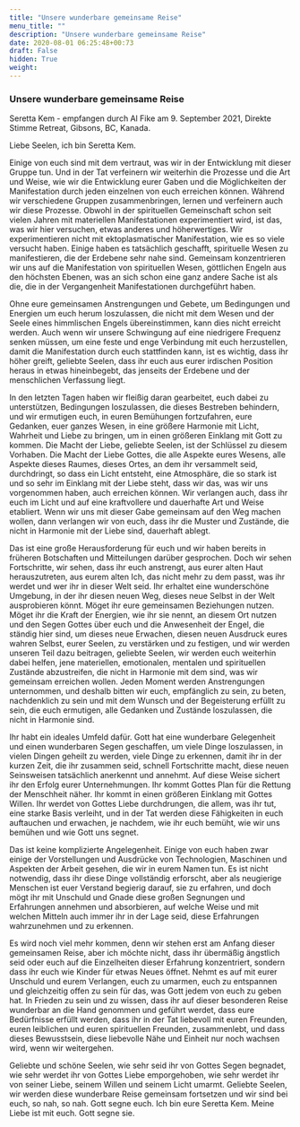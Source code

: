 ```yaml
---
title: "Unsere wunderbare gemeinsame Reise"
menu_title: ""
description: "Unsere wunderbare gemeinsame Reise"
date: 2020-08-01 06:25:48+00:73
draft: False
hidden: True
weight:
---
```

### Unsere wunderbare gemeinsame Reise

Seretta Kem - empfangen durch Al Fike am 9. September 2021, Direkte Stimme Retreat, Gibsons, BC, Kanada.

Liebe Seelen, ich bin Seretta Kem.

Einige von euch sind mit dem vertraut, was wir in der Entwicklung mit dieser Gruppe tun.  Und in der Tat verfeinern wir weiterhin die Prozesse und die Art und Weise, wie wir die Entwicklung eurer Gaben und die Möglichkeiten der Manifestation durch jeden einzelnen von euch erreichen können. Während wir verschiedene Gruppen zusammenbringen, lernen und verfeinern auch wir diese Prozesse.  Obwohl in der spirituellen Gemeinschaft schon seit vielen Jahren mit materiellen Manifestationen experimentiert wird, ist das, was wir hier versuchen, etwas anderes und höherwertiges. Wir experimentieren nicht mit ektoplasmatischer Manifestation, wie es so viele versucht haben.  Einige haben es tatsächlich geschafft, spirituelle Wesen zu manifestieren, die der Erdebene sehr nahe sind.  Gemeinsam konzentrieren wir uns auf die Manifestation von spirituellen Wesen, göttlichen Engeln aus den höchsten Ebenen, was an sich schon eine ganz andere Sache ist als die, die in der Vergangenheit Manifestationen durchgeführt haben.

Ohne eure gemeinsamen Anstrengungen und Gebete, um Bedingungen und Energien um euch herum loszulassen, die nicht mit dem Wesen und der Seele eines himmlischen Engels übereinstimmen, kann dies nicht erreicht werden.  Auch wenn wir unsere Schwingung auf eine niedrigere Frequenz senken müssen, um eine feste und enge Verbindung mit euch herzustellen, damit die Manifestation durch euch stattfinden kann, ist es wichtig, dass ihr höher greift, geliebte Seelen, dass ihr euch aus eurer irdischen Position heraus in etwas hineinbegebt, das jenseits der Erdebene und der menschlichen Verfassung liegt.  

In den letzten Tagen haben wir fleißig daran gearbeitet, euch dabei zu unterstützen, Bedingungen loszulassen, die dieses Bestreben behindern, und wir ermutigen euch, in euren Bemühungen fortzufahren, eure Gedanken, euer ganzes Wesen, in eine größere Harmonie mit Licht, Wahrheit und Liebe zu bringen, um in einen größeren Einklang mit Gott zu kommen.  Die Macht der Liebe, geliebte Seelen, ist der Schlüssel zu diesem Vorhaben.  Die Macht der Liebe Gottes, die alle Aspekte eures Wesens, alle Aspekte dieses Raumes, dieses Ortes, an dem ihr versammelt seid, durchdringt, so dass ein Licht entsteht, eine Atmosphäre, die so stark ist und so sehr im Einklang mit der Liebe steht, dass wir das, was wir uns vorgenommen haben, auch erreichen können.  Wir verlangen auch, dass ihr euch im Licht und auf eine kraftvollere und dauerhafte Art und Weise etabliert. Wenn wir uns mit dieser Gabe gemeinsam auf den Weg machen wollen, dann verlangen wir von euch, dass ihr die Muster und Zustände, die nicht in Harmonie mit der Liebe sind, dauerhaft ablegt.  

Das ist eine große Herausforderung für euch und wir haben bereits in früheren Botschaften und Mitteilungen darüber gesprochen.  Doch wir sehen Fortschritte, wir sehen, dass ihr euch anstrengt, aus eurer alten Haut herauszutreten, aus eurem alten Ich, das nicht mehr zu dem passt, was ihr werdet und wer ihr in dieser Welt seid.  Ihr erhaltet eine wunderschöne Umgebung, in der ihr diesen neuen Weg, dieses neue Selbst in der Welt ausprobieren könnt. Möget ihr eure gemeinsamen Beziehungen nutzen. Möget ihr die Kraft der Energien, wie ihr sie nennt, an diesem Ort nutzen und den Segen Gottes über euch und die Anwesenheit der Engel, die ständig hier sind, um dieses neue Erwachen, diesen neuen Ausdruck eures wahren Selbst, eurer Seelen, zu verstärken und zu festigen, und wir werden unseren Teil dazu beitragen, geliebte Seelen, wir werden euch weiterhin dabei helfen, jene materiellen, emotionalen, mentalen und spirituellen Zustände abzustreifen, die nicht in Harmonie mit dem sind, was wir gemeinsam erreichen wollen.  Jeden Moment werden Anstrengungen unternommen, und deshalb bitten wir euch, empfänglich zu sein, zu beten, nachdenklich zu sein und mit dem Wunsch und der Begeisterung erfüllt zu sein, die euch ermutigen, alle Gedanken und Zustände loszulassen, die nicht in Harmonie sind.  

Ihr habt ein ideales Umfeld dafür. Gott hat eine wunderbare Gelegenheit und einen wunderbaren Segen geschaffen, um viele Dinge loszulassen, in vielen Dingen geheilt zu werden, viele Dinge zu erkennen, damit ihr in der kurzen Zeit, die ihr zusammen seid, schnell Fortschritte macht, diese neuen Seinsweisen tatsächlich anerkennt und annehmt. Auf diese Weise sichert ihr den Erfolg eurer Unternehmungen. Ihr kommt Gottes Plan für die Rettung der Menschheit näher. Ihr kommt in einen größeren Einklang mit Gottes Willen. Ihr werdet von Gottes Liebe durchdrungen, die allem, was ihr tut, eine starke Basis verleiht, und in der Tat werden diese Fähigkeiten in euch auftauchen und erwachen, je nachdem, wie ihr euch bemüht, wie wir uns bemühen und wie Gott uns segnet.  

Das ist keine komplizierte Angelegenheit. Einige von euch haben zwar einige der Vorstellungen und Ausdrücke von Technologien, Maschinen und Aspekten der Arbeit gesehen, die wir in eurem Namen tun.  Es ist nicht notwendig, dass ihr diese Dinge vollständig erforscht, aber als neugierige Menschen ist euer Verstand begierig darauf, sie zu erfahren, und doch mögt ihr mit Unschuld und Gnade diese großen Segnungen und Erfahrungen annehmen und absorbieren, auf welche Weise und mit welchen Mitteln auch immer ihr in der Lage seid, diese Erfahrungen wahrzunehmen und zu erkennen.  

Es wird noch viel mehr kommen, denn wir stehen erst am Anfang dieser gemeinsamen Reise, aber ich möchte nicht, dass ihr übermäßig ängstlich seid oder euch auf die Einzelheiten dieser Erfahrung konzentriert, sondern dass ihr euch wie Kinder für etwas Neues öffnet.  Nehmt es auf mit eurer Unschuld und eurem Verlangen, euch zu umarmen, euch zu entspannen und gleichzeitig offen zu sein für das, was Gott jedem von euch zu geben hat.  In Frieden zu sein und zu wissen, dass ihr auf dieser besonderen Reise wunderbar an die Hand genommen und geführt werdet, dass eure Bedürfnisse erfüllt werden, dass ihr in der Tat liebevoll mit euren Freunden, euren leiblichen und euren spirituellen Freunden, zusammenlebt, und dass dieses Bewusstsein, diese liebevolle Nähe und Einheit nur noch wachsen wird, wenn wir weitergehen.  

Geliebte und schöne Seelen, wie sehr seid ihr von Gottes Segen begnadet, wie sehr werdet ihr von Gottes Liebe emporgehoben, wie sehr werdet ihr von seiner Liebe, seinem Willen und seinem Licht umarmt.  Geliebte Seelen, wir werden diese wunderbare Reise gemeinsam fortsetzen und wir sind bei euch, so nah, so nah.  Gott segne euch.  Ich bin eure Seretta Kem. Meine Liebe ist mit euch. Gott segne sie.   
